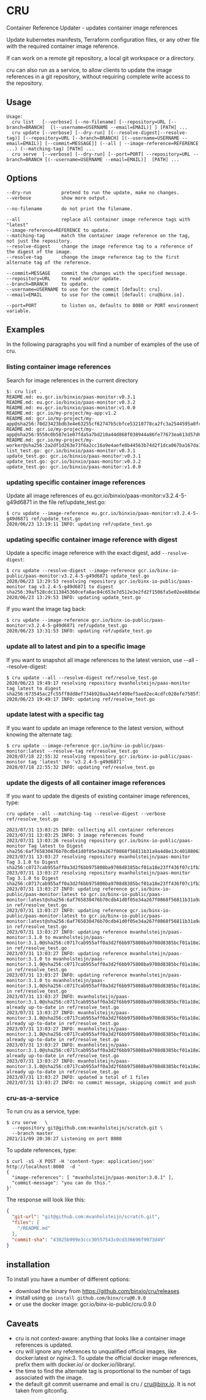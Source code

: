 # CRU
Container Reference Updater - updates container image references

Update kubernetes manifests, Terraform configuration files, or any other file with
the required container image reference.

If can work on a remote git repository, a local git workspace or a directory.

cru can also run as a service, to allow clients to update the image references in a
git repository, without requiring complete write access to the repository.


## Usage
```
Usage:
  cru list   [--verbose] [--no-filename] [--repository=URL [--branch=BRANCH]  [(--username=USERNAME --email=EMAIL)] ] [PATH] ...
  cru update [--verbose] [--dry-run] [(--resolve-digest|--resolve-tag)] [--repository=URL [--branch=BRANCH] [(--username=USERNAME --email=EMAIL)] [--commit=MESSAGE]] (--all | --image-reference=REFERENCE ...) (--matching-tag) [PATH] ...
  cru serve  [--verbose] [--dry-run] [--port=PORT] --repository=URL --branch=BRANCH [(--username=USERNAME --email=EMAIL)]  [PATH] ...
```

## Options
```
--dry-run           pretend to run the update, make no changes.
--verbose           show more output.

--no-filename       do not print the filename.

--all               replace all container image reference tags with "latest"
--image-reference=REFERENCE to update.
--matching-tag      match the container image reference on the tag, not just the repository.
--resolve-digest    change the image reference tag to a reference of the digest of the image.
--resolve-tag       change the image reference tag to the first alternate tag of the reference.

--commit=MESSAGE    commit the changes with the specified message.
--repository=URL    to read and/or update.
--branch=BRANCH     to update.
--username=USERNAME to use for the commit [default: cru].
--email=EMAIL       to use for the commit [default: cru@binx.io].

--port=PORT         to listen on, defaults to 8080 or PORT environment variable.
```

## Examples
In the following paragraphs you will find a number of examples of the use of cru.

### listing container image references
Search for image references in the current directory
```
$: cru list .
README.md: eu.gcr.io/binxio/paas-monitor:v0.3.1
README.md: eu.gcr.io/binxio/paas-monitor:v0.3.2
README.md: eu.gcr.io/binxio/paas-monitor:v1.0.0
README.md: gcr.io/my-project/my-app:v1.2
README.md: gcr.io/my-project/my-app@sha256:70d23423bdb3e4e63255cf62747b5cbfce53210778ca2fc3a2544595a0fce3c6
README.md: gcr.io/my-project/my-app@sha256:9550c0b587e1e07fda5a7bd210a44d868f038944a86fe77673ea613d57d62ef9
README.md: gcr.io/my-project/my-worker@sha256:2a2df1d263e73f6a2cc16a9e4aefe8b44563b74d2f1dca067ba167da1198216c
list_test.go: gcr.io/binxio/paas-monitor:v0.3.1
update_test.go: gcr.io/binxio/paas-monitor:v0.3.1
update_test.go: gcr.io/binxio/paas-monitor:v0.3.2
update_test.go: gcr.io/binxio/paas-monitor:v1.0.0
```

### updating specific container image references
Update all image references of eu.gcr.io/binxio/paas-monitor:v3.2.4-5-g49d6871 in the file ref/update\_test.go:
```
$ cru update --image-reference eu.gcr.io/binxio/paas-monitor:v3.2.4-5-g49d6871 ref/update_test.go
2020/06/23 13:19:11 INFO: updating ref/update_test.go
```
### updating specific container image reference with digest
Update a specific image reference with the exact digest, add `--resolve-digest`:
```
$ cru update --resolve-digest --image-reference gcr.io/binx-io-public/paas-monitor:v3.2.4-5-g49d6871 update_test.go
2020/06/23 13:29:53 resolving repository gcr.io/binx-io-public/paas-monitor tag v3.2.4-5-g49d6871 to digest sha256:39af528cdc113845360cefa8ac84c653e7d512e3e2fd2f1506fa5e02ee88bda0
2020/06/23 13:29:53 INFO: updating update_test.go
```
If you want the image tag back:
```
$ cru update --image-reference gcr.io/binx-io-public/paas-monitor:v3.2.4-5-g49d6871 ref/update_test.go
2020/06/23 13:31:53 INFO: updating ref/update_test.go
```

### update all to latest and pin to a specific image
If you want to snapshot all image references to the latest version, use --all --resolve-digest:
```
$ cru update --all --resolve-digest ref/resolve_test.go
2020/06/23 19:49:17 resolving repository mvanholsteijn/paas-monitor tag latest to digest sha256:673545ac2fc55ff8dd8ef734b928aa34e5f498ef5aed2ec4cdfc028efe7585f3
2020/06/23 19:49:17 INFO: updating ref/resolve_test.go
```

### update latest with a specific tag
If you want to update an image reference to the latest version, without knowing the alternate tag:
```
$ cru update --image-reference gcr.io/binx-io-public/paas-monitor:latest --resolve-tag ref/resolve_test.go
2020/07/18 22:55:32 resolving repository gcr.io/binx-io-public/paas-monitor tag 'latest' to 'v3.2.4-5-g49d6871'
2020/07/18 22:55:32 INFO: updating ref/resolve_test.go
```

### update the digests of all container image references
If you want to update the digests of existing container image references, type:
```shell
cru update --all --matching-tag --resolve-digest --verbose ref/resolve_test.go

2023/07/31 13:03:25 INFO: collecting all container references
2023/07/31 13:03:25 INFO: 3 image references found
2023/07/31 13:03:26 resolving repository gcr.io/binx-io-public/paas-monitor Tag latest to Digest sha256:6af765830476b70cdb41d0f05e34a267f0868f56811b31a9a4d8e13c40188063
2023/07/31 13:03:27 resolving repository mvanholsteijn/paas-monitor Tag 3.1.0 to Digest sha256:c0717cab955aff0a3d2f6bb975808ba9708d8385bcf01a18e23ff436f07c1fb3
2023/07/31 13:03:27 resolving repository mvanholsteijn/paas-monitor Tag 3.1.0 to Digest sha256:c0717cab955aff0a3d2f6bb975808ba9708d8385bcf01a18e23ff436f07c1fb3
2023/07/31 13:03:27 INFO: updating reference gcr.io/binx-io-public/paas-monitor:latest to gcr.io/binx-io-public/paas-monitor:latest@sha256:6af765830476b70cdb41d0f05e34a267f0868f56811b31a9a4d8e13c40188063 in ref/resolve_test.go
2023/07/31 13:03:27 INFO: updating reference gcr.io/binx-io-public/paas-monitor:latest to gcr.io/binx-io-public/paas-monitor:latest@sha256:6af765830476b70cdb41d0f05e34a267f0868f56811b31a9a4d8e13c40188063 in ref/resolve_test.go
2023/07/31 13:03:27 INFO: updating reference mvanholsteijn/paas-monitor:3.1.0 to mvanholsteijn/paas-monitor:3.1.0@sha256:c0717cab955aff0a3d2f6bb975808ba9708d8385bcf01a18e23ff436f07c1fb3 in ref/resolve_test.go
2023/07/31 13:03:27 INFO: updating reference mvanholsteijn/paas-monitor:3.1.0 to mvanholsteijn/paas-monitor:3.1.0@sha256:c0717cab955aff0a3d2f6bb975808ba9708d8385bcf01a18e23ff436f07c1fb3 in ref/resolve_test.go
2023/07/31 13:03:27 INFO: updating reference mvanholsteijn/paas-monitor:3.1.0 to mvanholsteijn/paas-monitor:3.1.0@sha256:c0717cab955aff0a3d2f6bb975808ba9708d8385bcf01a18e23ff436f07c1fb3 in ref/resolve_test.go
2023/07/31 13:03:27 INFO: mvanholsteijn/paas-monitor:3.1.0@sha256:c0717cab955aff0a3d2f6bb975808ba9708d8385bcf01a18e23ff436f07c1fb3 already up-to-date in ref/resolve_test.go
2023/07/31 13:03:27 INFO: mvanholsteijn/paas-monitor:3.1.0@sha256:c0717cab955aff0a3d2f6bb975808ba9708d8385bcf01a18e23ff436f07c1fb3 already up-to-date in ref/resolve_test.go
2023/07/31 13:03:27 INFO: mvanholsteijn/paas-monitor:3.1.0@sha256:c0717cab955aff0a3d2f6bb975808ba9708d8385bcf01a18e23ff436f07c1fb3 already up-to-date in ref/resolve_test.go
2023/07/31 13:03:27 INFO: mvanholsteijn/paas-monitor:3.1.0@sha256:c0717cab955aff0a3d2f6bb975808ba9708d8385bcf01a18e23ff436f07c1fb3 already up-to-date in ref/resolve_test.go
2023/07/31 13:03:27 INFO: mvanholsteijn/paas-monitor:3.1.0@sha256:c0717cab955aff0a3d2f6bb975808ba9708d8385bcf01a18e23ff436f07c1fb3 already up-to-date in ref/resolve_test.go
2023/07/31 13:03:27 INFO: updated a total of 1 files
2023/07/31 13:03:27 INFO: no commit message, skipping commit and push
```

### cru-as-a-service
To run cru as a service, type:

```shell-terminal
$ cru serve   \
  --repository git@github.com:mvanholsteijn/scratch.git \
  --branch master
2021/11/09 20:30:27 Listening on port 8080
```

To update references, type:
```shell-terminal
$ curl -sS -X POST -H 'content-type: application/json' http://localhost:8080  -d '
{
  "image-references": [ "mvanholsteijn/paas-monitor:3.0.1" ],
  "commit-message": "you can do this."
}'
```
The response will look like this:

```json
{
  "git-url": "git@github.com:mvanholsteijn/scratch.git",
  "files": [
    "/README.md"
  ],
  "commit-sha": "43025b999e3ccc30557543c0cd336696f9073d49"
}
```


## installation
To install you have a number of different options:
- download the binary from https://github.com/binxio/cru/releases
- install using `go install github.com/binx/cru@0.9.0`
- or use the docker image: gcr.io/binx-io-public/cru:0.9.0

## Caveats
- cru is not context-aware: anything that looks like a container image references is updated.
- cru will ignore any references to unqualified official images, like docker:latest or nginx:3. To update the official docker image references, prefix them with docker.io/ or docker.io/library/.
- the time to find the alternate tag is proportional to the number of tags associated with the image.
- the default git commit username and email is cru / cru@binx.io. It is not taken from gitconfig.
